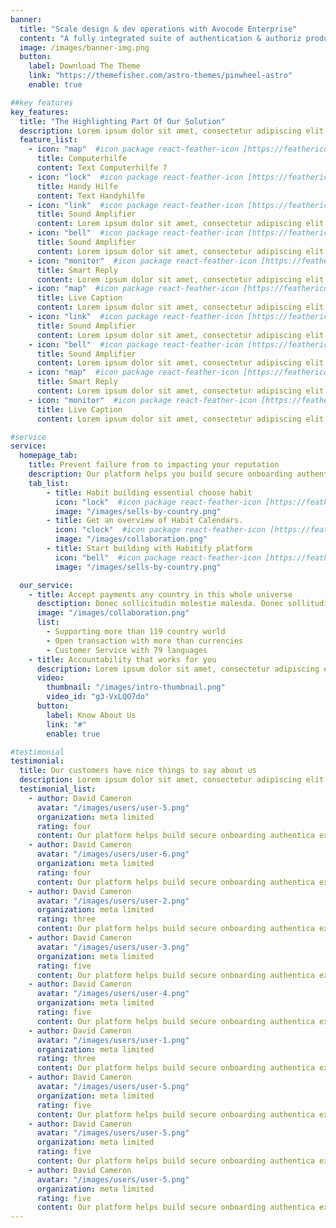 ```yaml
---
banner:
  title: "Scale design & dev operations with Avocode Enterprise"
  content: "A fully integrated suite of authentication & authoriz products, Stytch’s platform removes the headache of."
  image: /images/banner-img.png
  button:
    label: Download The Theme
    link: "https://themefisher.com/astro-themes/pinwheel-astro"
    enable: true

##key features
key_features:
  title: "The Highlighting Part Of Our Solution"
  description: Lorem ipsum dolor sit amet, consectetur adipiscing elit. Morbi egestas Werat viverra id et aliquet. vulputate egestas sollicitudin.
  feature_list:
    - icon: "map"  #icon package react-feather-icon [https://feathericons.com/]
      title: Computerhilfe
      content: Text Computerhilfe 7
    - icon: "lock"  #icon package react-feather-icon [https://feathericons.com/]
      title: Handy Hilfe
      content: Text Handyhilfe
    - icon: "link"  #icon package react-feather-icon [https://feathericons.com/]
      title: Sound Amplifier
      content: Lorem ipsum dolor sit amet, consectetur adipiscing elit.
    - icon: "bell"  #icon package react-feather-icon [https://feathericons.com/]
      title: Sound Amplifier
      content: Lorem ipsum dolor sit amet, consectetur adipiscing elit.
    - icon: "monitor"  #icon package react-feather-icon [https://feathericons.com/]
      title: Smart Reply
      content: Lorem ipsum dolor sit amet, consectetur adipiscing elit.
    - icon: "map"  #icon package react-feather-icon [https://feathericons.com/]
      title: Live Caption
      content: Lorem ipsum dolor sit amet, consectetur adipiscing elit.
    - icon: "link"  #icon package react-feather-icon [https://feathericons.com/]
      title: Sound Amplifier
      content: Lorem ipsum dolor sit amet, consectetur adipiscing elit.
    - icon: "bell"  #icon package react-feather-icon [https://feathericons.com/]
      title: Sound Amplifier
      content: Lorem ipsum dolor sit amet, consectetur adipiscing elit.
    - icon: "map"  #icon package react-feather-icon [https://feathericons.com/]
      title: Smart Reply
      content: Lorem ipsum dolor sit amet, consectetur adipiscing elit.
    - icon: "monitor"  #icon package react-feather-icon [https://feathericons.com/]
      title: Live Caption
      content: Lorem ipsum dolor sit amet, consectetur adipiscing elit.

#service
service:
  homepage_tab:
    title: Prevent failure from to impacting your reputation
    description: Our platform helps you build secure onboarding authentication experiences that retain and engage your users. We build the infrastructure, you can.
    tab_list:
        - title: Habit building essential choose habit
          icon: "lock"  #icon package react-feather-icon [https://feathericons.com/]
          image: "/images/sells-by-country.png"
        - title: Get an overview of Habit Calendars.
          icon: "clock"  #icon package react-feather-icon [https://feathericons.com/]
          image: "/images/collaboration.png"
        - title: Start building with Habitify platform
          icon: "bell"  #icon package react-feather-icon [https://feathericons.com/]
          image: "/images/sells-by-country.png"

  our_service:
    - title: Accept payments any country in this whole universe
      desctiption: Donec sollicitudin molestie malesda. Donec sollitudin molestie malesuada. Mauris pellentesque nec, egestas non nisi. Cras ultricies ligula sed
      image: "/images/collaboration.png"
      list:
        - Supporting more than 119 country world
        - Open transaction with more than currencies
        - Customer Service with 79 languages
    - title: Accountability that works for you
      description: Lorem ipsum dolor sit amet, consectetur adipiscing elit. Morbi egestas Werat viverra id et aliquet. vulputate egestas sollicitudin.
      video:
        thumbnail: "/images/intro-thumbnail.png"
        video_id: "g3-VxLQO7do"
      button:
        label: Know About Us
        link: "#"
        enable: true

#testimonial
testimonial:
  title: Our customers have nice things to say about us
  description: Lorem ipsum dolor sit amet, consectetur adipiscing elit. Morbi egestas Werat viverra id et aliquet. vulputate egestas sollicitudin.
  testimonial_list:
    - author: David Cameron
      avatar: "/images/users/user-5.png"
      organization: meta limited
      rating: four
      content: Our platform helps build secure onboarding authentica experiences & engage your users. We build .
    - author: David Cameron
      avatar: "/images/users/user-6.png"
      organization: meta limited
      rating: four
      content: Our platform helps build secure onboarding authentica experiences & engage your users. We build .
    - author: David Cameron
      avatar: "/images/users/user-2.png"
      organization: meta limited
      rating: three
      content: Our platform helps build secure onboarding authentica experiences & engage your users. We build .
    - author: David Cameron
      avatar: "/images/users/user-3.png"
      organization: meta limited
      rating: five
      content: Our platform helps build secure onboarding authentica experiences & engage your users. We build .
    - author: David Cameron
      avatar: "/images/users/user-4.png"
      organization: meta limited
      rating: five
      content: Our platform helps build secure onboarding authentica experiences & engage your users. We build .
    - author: David Cameron
      avatar: "/images/users/user-1.png"
      organization: meta limited
      rating: three
      content: Our platform helps build secure onboarding authentica experiences & engage your users. We build .
    - author: David Cameron
      avatar: "/images/users/user-5.png"
      organization: meta limited
      rating: five
      content: Our platform helps build secure onboarding authentica experiences & engage your users. We build .
    - author: David Cameron
      avatar: "/images/users/user-5.png"
      organization: meta limited
      rating: five
      content: Our platform helps build secure onboarding authentica experiences & engage your users. We build .
    - author: David Cameron
      avatar: "/images/users/user-5.png"
      organization: meta limited
      rating: five
      content: Our platform helps build secure onboarding authentica experiences & engage your users. We build .
---
```

